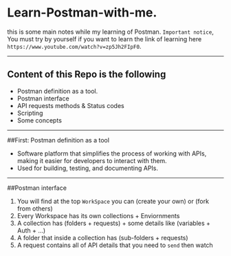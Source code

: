 # Learn-Postman-with-me.
this is some main notes while my learning of Postman.
`Important notice`, You must try by yourself if you want to learn
the link of learning here `https://www.youtube.com/watch?v=zp5Jh2FIpF0`.

---
## Content of this Repo is the following
- Postman definition as a tool.
- Postman interface
- API requests methods & Status codes
- Scripting
- Some concepts

---
##First: Postman definition as a tool
- Software platform that simplifies the process of working with APIs, making it easier for developers to interact with them.
- Used for building, testing, and documenting APIs.

---
##Postman interface
1. You will find at the top `WorkSpace` you can (create your own) or (fork from others)  
2. Every Workspace has its own collections + Enviornments 
3. A collection has (folders + requests) + some details like (variables + Auth + ...)
4. A folder that inside a collection has (sub-folders + requests)
5. A request contains all of API details that you need to `send` then watch
